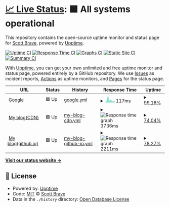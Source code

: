# [📈 Live Status](https://sbrave.cn): <!--live status--> **🟩 All systems operational**

This repository contains the open-source uptime monitor and status page for [Scott Brave](www.scottbrave.com), powered by [Upptime](https://github.com/upptime/upptime).

[![Uptime CI](https://github.com/sbrave/upptime/workflows/Uptime%20CI/badge.svg)](https://github.com/sbrave/upptime/actions?query=workflow%3A%22Uptime+CI%22)
[![Response Time CI](https://github.com/sbrave/upptime/workflows/Response%20Time%20CI/badge.svg)](https://github.com/sbrave/upptime/actions?query=workflow%3A%22Response+Time+CI%22)
[![Graphs CI](https://github.com/sbrave/upptime/workflows/Graphs%20CI/badge.svg)](https://github.com/sbrave/upptime/actions?query=workflow%3A%22Graphs+CI%22)
[![Static Site CI](https://github.com/sbrave/upptime/workflows/Static%20Site%20CI/badge.svg)](https://github.com/sbrave/upptime/actions?query=workflow%3A%22Static+Site+CI%22)
[![Summary CI](https://github.com/sbrave/upptime/workflows/Summary%20CI/badge.svg)](https://github.com/sbrave/upptime/actions?query=workflow%3A%22Summary+CI%22)

With [Upptime](https://upptime.js.org), you can get your own unlimited and free uptime monitor and status page, powered entirely by a GitHub repository. We use [Issues](https://github.com/sbrave/upptime/issues) as incident reports, [Actions](https://github.com/sbrave/upptime/actions) as uptime monitors, and [Pages](https://sbrave.cn) for the status page.

<!--start: status pages-->
<!-- This summary is generated by Upptime (https://github.com/upptime/upptime) -->
<!-- Do not edit this manually, your changes will be overwritten -->
<!-- prettier-ignore -->
| URL | Status | History | Response Time | Uptime |
| --- | ------ | ------- | ------------- | ------ |
| <img alt="" src="https://favicons.githubusercontent.com/www.google.com" height="13"> [Google](https://www.google.com) | 🟩 Up | [google.yml](https://github.com/SmartBrave/uptime/commits/HEAD/history/google.yml) | <details><summary><img alt="Response time graph" src="./graphs/google/response-time-week.png" height="20"> 117ms</summary><br><a href="https://sbrave.cn/history/google"><img alt="Response time 175" src="https://img.shields.io/endpoint?url=https%3A%2F%2Fraw.githubusercontent.com%2FSmartBrave%2Fuptime%2FHEAD%2Fapi%2Fgoogle%2Fresponse-time.json"></a><br><a href="https://sbrave.cn/history/google"><img alt="24-hour response time 74" src="https://img.shields.io/endpoint?url=https%3A%2F%2Fraw.githubusercontent.com%2FSmartBrave%2Fuptime%2FHEAD%2Fapi%2Fgoogle%2Fresponse-time-day.json"></a><br><a href="https://sbrave.cn/history/google"><img alt="7-day response time 117" src="https://img.shields.io/endpoint?url=https%3A%2F%2Fraw.githubusercontent.com%2FSmartBrave%2Fuptime%2FHEAD%2Fapi%2Fgoogle%2Fresponse-time-week.json"></a><br><a href="https://sbrave.cn/history/google"><img alt="30-day response time 122" src="https://img.shields.io/endpoint?url=https%3A%2F%2Fraw.githubusercontent.com%2FSmartBrave%2Fuptime%2FHEAD%2Fapi%2Fgoogle%2Fresponse-time-month.json"></a><br><a href="https://sbrave.cn/history/google"><img alt="1-year response time 175" src="https://img.shields.io/endpoint?url=https%3A%2F%2Fraw.githubusercontent.com%2FSmartBrave%2Fuptime%2FHEAD%2Fapi%2Fgoogle%2Fresponse-time-year.json"></a></details> | <details><summary><a href="https://sbrave.cn/history/google">99.16%</a></summary><a href="https://sbrave.cn/history/google"><img alt="All-time uptime 99.99%" src="https://img.shields.io/endpoint?url=https%3A%2F%2Fraw.githubusercontent.com%2FSmartBrave%2Fuptime%2FHEAD%2Fapi%2Fgoogle%2Fuptime.json"></a><br><a href="https://sbrave.cn/history/google"><img alt="24-hour uptime 100.00%" src="https://img.shields.io/endpoint?url=https%3A%2F%2Fraw.githubusercontent.com%2FSmartBrave%2Fuptime%2FHEAD%2Fapi%2Fgoogle%2Fuptime-day.json"></a><br><a href="https://sbrave.cn/history/google"><img alt="7-day uptime 99.16%" src="https://img.shields.io/endpoint?url=https%3A%2F%2Fraw.githubusercontent.com%2FSmartBrave%2Fuptime%2FHEAD%2Fapi%2Fgoogle%2Fuptime-week.json"></a><br><a href="https://sbrave.cn/history/google"><img alt="30-day uptime 99.81%" src="https://img.shields.io/endpoint?url=https%3A%2F%2Fraw.githubusercontent.com%2FSmartBrave%2Fuptime%2FHEAD%2Fapi%2Fgoogle%2Fuptime-month.json"></a><br><a href="https://sbrave.cn/history/google"><img alt="1-year uptime 99.98%" src="https://img.shields.io/endpoint?url=https%3A%2F%2Fraw.githubusercontent.com%2FSmartBrave%2Fuptime%2FHEAD%2Fapi%2Fgoogle%2Fuptime-year.json"></a></details>
| <img alt="" src="https://favicons.githubusercontent.com/sbrave.cn" height="13"> [My blog(CDN)](https://sbrave.cn) | 🟩 Up | [my-blog-cdn.yml](https://github.com/SmartBrave/uptime/commits/HEAD/history/my-blog-cdn.yml) | <details><summary><img alt="Response time graph" src="./graphs/my-blog-cdn/response-time-week.png" height="20"> 3736ms</summary><br><a href="https://sbrave.cn/history/my-blog-cdn"><img alt="Response time 3643" src="https://img.shields.io/endpoint?url=https%3A%2F%2Fraw.githubusercontent.com%2FSmartBrave%2Fuptime%2FHEAD%2Fapi%2Fmy-blog-cdn%2Fresponse-time.json"></a><br><a href="https://sbrave.cn/history/my-blog-cdn"><img alt="24-hour response time 4408" src="https://img.shields.io/endpoint?url=https%3A%2F%2Fraw.githubusercontent.com%2FSmartBrave%2Fuptime%2FHEAD%2Fapi%2Fmy-blog-cdn%2Fresponse-time-day.json"></a><br><a href="https://sbrave.cn/history/my-blog-cdn"><img alt="7-day response time 3736" src="https://img.shields.io/endpoint?url=https%3A%2F%2Fraw.githubusercontent.com%2FSmartBrave%2Fuptime%2FHEAD%2Fapi%2Fmy-blog-cdn%2Fresponse-time-week.json"></a><br><a href="https://sbrave.cn/history/my-blog-cdn"><img alt="30-day response time 3574" src="https://img.shields.io/endpoint?url=https%3A%2F%2Fraw.githubusercontent.com%2FSmartBrave%2Fuptime%2FHEAD%2Fapi%2Fmy-blog-cdn%2Fresponse-time-month.json"></a><br><a href="https://sbrave.cn/history/my-blog-cdn"><img alt="1-year response time 3643" src="https://img.shields.io/endpoint?url=https%3A%2F%2Fraw.githubusercontent.com%2FSmartBrave%2Fuptime%2FHEAD%2Fapi%2Fmy-blog-cdn%2Fresponse-time-year.json"></a></details> | <details><summary><a href="https://sbrave.cn/history/my-blog-cdn">74.04%</a></summary><a href="https://sbrave.cn/history/my-blog-cdn"><img alt="All-time uptime 98.73%" src="https://img.shields.io/endpoint?url=https%3A%2F%2Fraw.githubusercontent.com%2FSmartBrave%2Fuptime%2FHEAD%2Fapi%2Fmy-blog-cdn%2Fuptime.json"></a><br><a href="https://sbrave.cn/history/my-blog-cdn"><img alt="24-hour uptime 66.22%" src="https://img.shields.io/endpoint?url=https%3A%2F%2Fraw.githubusercontent.com%2FSmartBrave%2Fuptime%2FHEAD%2Fapi%2Fmy-blog-cdn%2Fuptime-day.json"></a><br><a href="https://sbrave.cn/history/my-blog-cdn"><img alt="7-day uptime 74.04%" src="https://img.shields.io/endpoint?url=https%3A%2F%2Fraw.githubusercontent.com%2FSmartBrave%2Fuptime%2FHEAD%2Fapi%2Fmy-blog-cdn%2Fuptime-week.json"></a><br><a href="https://sbrave.cn/history/my-blog-cdn"><img alt="30-day uptime 92.51%" src="https://img.shields.io/endpoint?url=https%3A%2F%2Fraw.githubusercontent.com%2FSmartBrave%2Fuptime%2FHEAD%2Fapi%2Fmy-blog-cdn%2Fuptime-month.json"></a><br><a href="https://sbrave.cn/history/my-blog-cdn"><img alt="1-year uptime 98.73%" src="https://img.shields.io/endpoint?url=https%3A%2F%2Fraw.githubusercontent.com%2FSmartBrave%2Fuptime%2FHEAD%2Fapi%2Fmy-blog-cdn%2Fuptime-year.json"></a></details>
| <img alt="" src="https://favicons.githubusercontent.com/smartbrave.github.io" height="13"> [My blog(github.io)](https://smartbrave.github.io/) | 🟩 Up | [my-blog-github-io.yml](https://github.com/SmartBrave/uptime/commits/HEAD/history/my-blog-github-io.yml) | <details><summary><img alt="Response time graph" src="./graphs/my-blog-github-io/response-time-week.png" height="20"> 2211ms</summary><br><a href="https://sbrave.cn/history/my-blog-github-io"><img alt="Response time 1016" src="https://img.shields.io/endpoint?url=https%3A%2F%2Fraw.githubusercontent.com%2FSmartBrave%2Fuptime%2FHEAD%2Fapi%2Fmy-blog-github-io%2Fresponse-time.json"></a><br><a href="https://sbrave.cn/history/my-blog-github-io"><img alt="24-hour response time 2478" src="https://img.shields.io/endpoint?url=https%3A%2F%2Fraw.githubusercontent.com%2FSmartBrave%2Fuptime%2FHEAD%2Fapi%2Fmy-blog-github-io%2Fresponse-time-day.json"></a><br><a href="https://sbrave.cn/history/my-blog-github-io"><img alt="7-day response time 2211" src="https://img.shields.io/endpoint?url=https%3A%2F%2Fraw.githubusercontent.com%2FSmartBrave%2Fuptime%2FHEAD%2Fapi%2Fmy-blog-github-io%2Fresponse-time-week.json"></a><br><a href="https://sbrave.cn/history/my-blog-github-io"><img alt="30-day response time 1361" src="https://img.shields.io/endpoint?url=https%3A%2F%2Fraw.githubusercontent.com%2FSmartBrave%2Fuptime%2FHEAD%2Fapi%2Fmy-blog-github-io%2Fresponse-time-month.json"></a><br><a href="https://sbrave.cn/history/my-blog-github-io"><img alt="1-year response time 1016" src="https://img.shields.io/endpoint?url=https%3A%2F%2Fraw.githubusercontent.com%2FSmartBrave%2Fuptime%2FHEAD%2Fapi%2Fmy-blog-github-io%2Fresponse-time-year.json"></a></details> | <details><summary><a href="https://sbrave.cn/history/my-blog-github-io">78.27%</a></summary><a href="https://sbrave.cn/history/my-blog-github-io"><img alt="All-time uptime 98.81%" src="https://img.shields.io/endpoint?url=https%3A%2F%2Fraw.githubusercontent.com%2FSmartBrave%2Fuptime%2FHEAD%2Fapi%2Fmy-blog-github-io%2Fuptime.json"></a><br><a href="https://sbrave.cn/history/my-blog-github-io"><img alt="24-hour uptime 76.67%" src="https://img.shields.io/endpoint?url=https%3A%2F%2Fraw.githubusercontent.com%2FSmartBrave%2Fuptime%2FHEAD%2Fapi%2Fmy-blog-github-io%2Fuptime-day.json"></a><br><a href="https://sbrave.cn/history/my-blog-github-io"><img alt="7-day uptime 78.27%" src="https://img.shields.io/endpoint?url=https%3A%2F%2Fraw.githubusercontent.com%2FSmartBrave%2Fuptime%2FHEAD%2Fapi%2Fmy-blog-github-io%2Fuptime-week.json"></a><br><a href="https://sbrave.cn/history/my-blog-github-io"><img alt="30-day uptime 93.03%" src="https://img.shields.io/endpoint?url=https%3A%2F%2Fraw.githubusercontent.com%2FSmartBrave%2Fuptime%2FHEAD%2Fapi%2Fmy-blog-github-io%2Fuptime-month.json"></a><br><a href="https://sbrave.cn/history/my-blog-github-io"><img alt="1-year uptime 98.81%" src="https://img.shields.io/endpoint?url=https%3A%2F%2Fraw.githubusercontent.com%2FSmartBrave%2Fuptime%2FHEAD%2Fapi%2Fmy-blog-github-io%2Fuptime-year.json"></a></details>

<!--end: status pages-->

[**Visit our status website →**](https://sbrave.cn)

## 📄 License

- Powered by: [Upptime](https://github.com/upptime/upptime)
- Code: [MIT](./LICENSE) © [Scott Brave](www.scottbrave.com)
- Data in the `./history` directory: [Open Database License](https://opendatacommons.org/licenses/odbl/1-0/)
